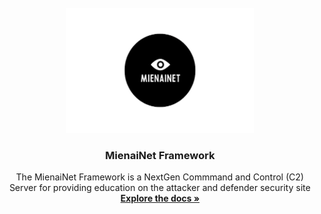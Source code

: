 <br />
<div align="center">
  <a href="https://github.com/MienainetFramework">
    <img src="logo.png" alt="Logo" width="300" height="200">
  </a>

  <h3 align="center">MienaiNet Framework</h3>

  <p align="center">
    The MienaiNet Framework is a NextGen Commmand and Control (C2) Server for providing education on the attacker and defender security site
    <br />
    <a href="https://github.com/MienainetFramework"><strong>Explore the docs »</strong></a>
    <br />
    <br />
  </p>
</div>
